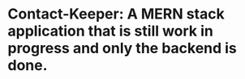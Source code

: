 # Contact-Keeper: A MERN stack application that is still work in progress and only the backend is done. 
